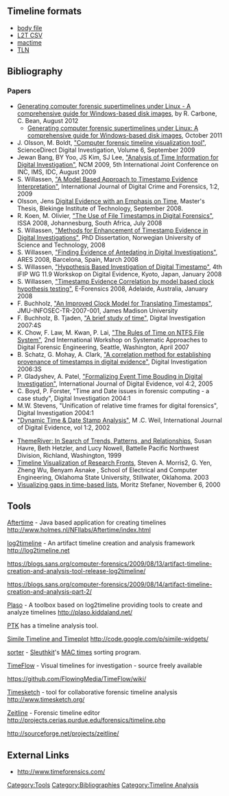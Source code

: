 ## Timeline formats

- [body file](body_file "wikilink")
- [L2T CSV](L2T_CSV "wikilink")
- [mactime](mactime "wikilink")
- [TLN](TLN "wikilink")

## Bibliography

### Papers

- [Generating computer forensic supertimelines under Linux - A
  comprehensive guide for Windows-based disk
  images](http://forensicfocus.files.wordpress.com/2012/08/generating-computer-forensic-supertimelines-under-linux-a-comprehensive-guide-for-windows-based-disk-images1.pdf),
  by R. Carbone, C. Bean, August 2012
  - [Generating computer forensic supertimelines under Linux: A
    comprehensive guide for Windows-based disk
    images](https://apps.dtic.mil/dtic/tr/fulltext/u2/1003976.pdf),
    October 2011
- J. Olsson, M. Boldt, ["Computer forensic timeline visualization
  tool"](http://www.dfrws.org/2009/proceedings/p78-olsson.pdf),
  ScienceDirect Digital Investigation, Volume 6, September 2009
- Jewan Bang, BY Yoo, JS Kim, SJ Lee, ["Analysis of Time Information for
  Digital
  Investigation"](http://forensic.korea.ac.kr/research/Conference/Analysis_of_Time_Information_for_Digital_Investigation.pdf),
  NCM 2009, 5th International Joint Conference on INC, IMS, IDC, August
  2009
- S. Willassen, ["A Model Based Approach to Timestamp Evidence
  Interpretation"](http://www.igi-global.com/articles/details.asp?ID=33298),
  International Journal of Digital Crime and Forensics, 1:2, 2009
- Olsson, Jens [Digital Evidence with an Emphasis on
  Time](http://www.bth.se/fou/cuppsats.nsf/bbb56322b274389dc1256608004f052b/2e5256fe7d0e57d5c12574bd0072d894!OpenDocument),
  Master's Thesis, Blekinge Institute of Technology, September 2008.
- R. Koen, M. Olivier, ["The Use of File Timestamps in Digital
  Forensics"](http://icsa.cs.up.ac.za/issa/2008/Proceedings/Full/43.pdf),
  ISSA 2008, Johannesburg, South Africa, July 2008
- S. Willassen, ["Methods for Enhancement of Timestamp Evidence in
  Digital
  Investigations"](http://www.diva-portal.org/ntnu/abstract.xsql?dbid=2145),
  PhD Dissertation, Norwegian University of Science and Technology, 2008
- S. Willassen, ["Finding Evidence of Antedating in Digital
  Investigations"](http://www.willassen.no/svein/pub/ares08.pdf), ARES
  2008, Barcelona, Spain, March 2008
- S. Willassen, ["Hypothesis Based Investigation of Digital
  Timestamp"](http://www.willassen.no/svein/pub/ifip08.pdf), 4th IFIP WG
  11.9 Workskop on Digital Evidence, Kyoto, Japan, January 2008
- S. Willassen, ["Timestamp Evidence Correlation by model based clock
  hypothesis testing"](http://www.willassen.no/svein/pub/efor08.pdf),
  E-Forensics 2008, Adelaide, Australia, January 2008
- F. Buchholz, ["An Improved Clock Model for Translating
  Timestamps"](http://www.infosec.jmu.edu/reports/jmu-infosec-tr-2007-001.pdf),
  JMU-INFOSEC-TR-2007-001, James Madison University
- F. Buchholz, B. Tjaden, ["A brief study of
  time"](http://www.dfrws.org/2007/proceedings/p31-buchholz.pdf),
  Digital Investigation 2007:4S
- K. Chow, F. Law, M. Kwan, P. Lai, ["The Rules of Time on NTFS File
  System"](http://i.cs.hku.hk/~cisc/forensics/papers/RuleOfTime.pdf),
  2nd International Workshop on Systematic Approaches to Digital
  Forensic Engineering, Seattle, Washington, April 2007
- B. Schatz, G. Mohay, A. Clark, ["A correlation method for establishing
  provenance of timestamps in digital
  evidence"](http://www.dfrws.org/2006/proceedings/13-%20Schatz.pdf),
  Digital Investigation 2006:3S
- P. Gladyshev, A. Patel, ["Formalizing Event Time Bouding in Digital
  Investigation"](http://www.utica.edu/academic/institutes/ecii/publications/articles/B4A90270-B5A9-6380-68863F61C2F7603D.pdf),
  International Journal of Digital Evidence, vol 4:2, 2005
- C. Boyd, P. Forster, "Time and Date issues in forensic computing - a
  case study", Digital Investigation 2004:1
- M.W. Stevens, "Unification of relative time frames for digital
  forensics", Digital Investigation 2004:1
- ["Dynamic Time & Date Stamp
  Analysis"](http://www.utica.edu/academic/institutes/ecii/publications/articles/A048B1E4-B921-1DA3-EB227EE7F61F2053.pdf),
  M .C. Weil, International Journal of Digital Evidence, vol 1:2, 2002

<!-- -->

- [ThemeRiver: In Search of Trends, Patterns, and
  Relationships](http://infoviz.pnl.gov/pdf/themeriver99.pdf), Susan
  Havre, Beth Hetzler, and Lucy Nowell, Battelle Pacific Northwest
  Division, Richland, Washington, 1999
- [Timeline Visualization of Research
  Fronts](http://www.conceptsymbols.com/web/publications/2003_timelines.pdf),
  Steven A. Morris2, G. Yen, Zheng Wu, Benyam Asnake , School of
  Electrical and Computer Engineering, Oklahoma State University,
  Stillwater, Oklahoma. 2003
- [Visualizing gaps in time-based
  lists](http://well-formed-data.net/archives/26/visualizing-gaps-in-time-based-lists),
  Moritz Stefaner, November 6, 2000

## Tools

[Aftertime](Aftertime "wikilink") - Java based application for creating timelines
<http://www.holmes.nl/NFIlabs/Aftertime/index.html>

<!-- -->

[log2timeline](log2timeline "wikilink") - An artifact timeline creation and analysis framework
<http://log2timeline.net>

<https://blogs.sans.org/computer-forensics/2009/08/13/artifact-timeline-creation-and-analysis-tool-release-log2timeline/>

<https://blogs.sans.org/computer-forensics/2009/08/14/artifact-timeline-creation-and-analysis-part-2/>

<!-- -->

[Plaso](Plaso "wikilink") - A toolbox based on log2timeline providing tools to create and analyze timelines
<http://plaso.kiddaland.net/>

<!-- -->

[PTK](PTK "wikilink") has a timeline analysis tool.

<!-- -->

[Simile Timeline and Timeplot](Simile_Timeline_and_Timeplot "wikilink")
<http://code.google.com/p/simile-widgets/>

<!-- -->

[sorter](sorter "wikilink") - [Sleuthkit](Sleuthkit "wikilink")'s [MAC times](MAC_times "wikilink") sorting program.

<!-- -->

[TimeFlow](TimeFlow "wikilink") - Visual timelines for investigation - source freely available

<https://github.com/FlowingMedia/TimeFlow/wiki/>

[Timesketch](Timesketch "wikilink") - tool for collaborative forensic timeline analysis
<http://www.timesketch.org/>

<!-- -->

[Zeitline](Zeitline "wikilink") - Forensic timeline editor
<http://projects.cerias.purdue.edu/forensics/timeline.php>

<http://sourceforge.net/projects/zeitline/>

## External Links

- <http://www.timeforensics.com/>

[Category:Tools](Category:Tools "wikilink")
[Category:Bibliographies](Category:Bibliographies "wikilink")
[Category:Timeline Analysis](Category:Timeline_Analysis "wikilink")